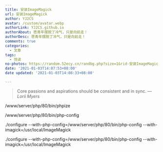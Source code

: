 ```yaml
---
title: 安装ImageMagick
url: 安装ImageMagick
author: YJ2CS
avatar: /custom/avatar.webp
authorLink: YJ2CS.github.io
authorAbout: 愿青年摆脱了冷气，只是向前走！
authorDesc: 愿青年摆脱了冷气，只是向前走！
comments: true
categories:
  - 文章
tags:
  - 悦读
no-photos: https://random.52ecy.cn/randbg.php?size=1&rid-安装ImageMagick
date: '2021-01-03T14:07:53+08:00'
date updated: '2021-01-03T14:08:33+08:00'

---
```


> Core passions and aspirations should be consistent and in sync.
> — <cite>Lorii Myers</cite>

/www/server/php/80/bin/phpize

/www/server/php/80/bin/php-config

./configure --with-php-config=/www/server/php/80/bin/php-config --with-imagick=/usr/local/ImageMagick

./configure --with-php-config=/www/server/php/80/bin/php-config --with-imagick=/usr/local/ImageMagick
